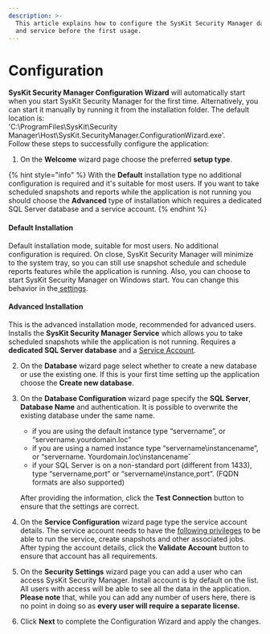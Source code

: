 ```yaml
---
description: >-
  This article explains how to configure the SysKit Security Manager database
  and service before the first usage.
---
```


# Configuration

**SysKit Security Manager Configuration Wizard** will automatically start when you start SysKit Security Manager for the first time. Alternatively, you can start it manually by running it from the installation folder. The default location is:  
'C:\ProgramFiles\SysKit\Security Manager\Host\SysKit.SecurityManager.ConfigurationWizard.exe'.   
Follow these steps to successfully configure the application:

1. On the **Welcome** wizard page choose the preferred **setup type**.

{% hint style="info" %}
With the **Default** installation type no additional configuration is required and it's suitable for most users. If you want to take scheduled snapshots and reports while the application is not running you should choose the **Advanced** type of installation which requires a dedicated SQL Server database and a service account.
{% endhint %}

#### Default Installation

Default installation mode, suitable for most users. No additional configuration is required. On close, SysKit Security Manager will minimize to the system tray, so you can still use snapshot schedule and schedule reports features while the application is running. Also, you can choose to start SysKit Security Manager on Windows start. You can change this behavior in the[ settings](../get-to-know-security-manager/settings-screen.md#general-settings).

#### Advanced Installation

This is the advanced installation mode, recommended for advanced users. Installs the **SysKit Security Manager Service** which allows you to take scheduled snapshots while the application is not running. Requires a **dedicated SQL Server database** and a [Service Account](../requirements/user-permissions-requirements.md#service-account-permissions).

2. On the **Database** wizard page select whether to create a new database or use the existing one. If this is your first time setting up the application choose the **Create new database**. 
3. On the **Database Configuration** wizard page specify the **SQL Server**, **Database Name** and authentication. It is possible to overwrite the existing database under the same name.
   + if you are using the default instance type “servername”, or “servername.yourdomain.loc”
   + if you are using a named instance type “servername\instancename”, or “servername. Yourdomain.loc\instancenameˇ 
   + if your SQL Server is on a non-standard port \(different from 1433\), type “servername,port” or “servername\instance,port”. \(FQDN formats are also supported\)  

    After providing the information, click the **Test Connection** button to ensure that the settings are correct.

4. On the **Service Configuration** wizard page type the service account details. The service account needs to have the [following privileges](requirements/user-permissions-requirements.md#service-account-permissions) to be able to run the service, create snapshots and other associated jobs. After typing the account details, click the **Validate Account** button to ensure that account has all requirements.
5. On the **Security Settings** wizard page you can add a user who can access SysKit Security Manager. Install account is by default on the list. All users with access will be able to see all the data in the application. **Please note** that, while you can add any number of users here, there is no point in doing so as **every user will require a separate license.** 
6. Click **Next** to complete the Configuration Wizard and apply the changes.

